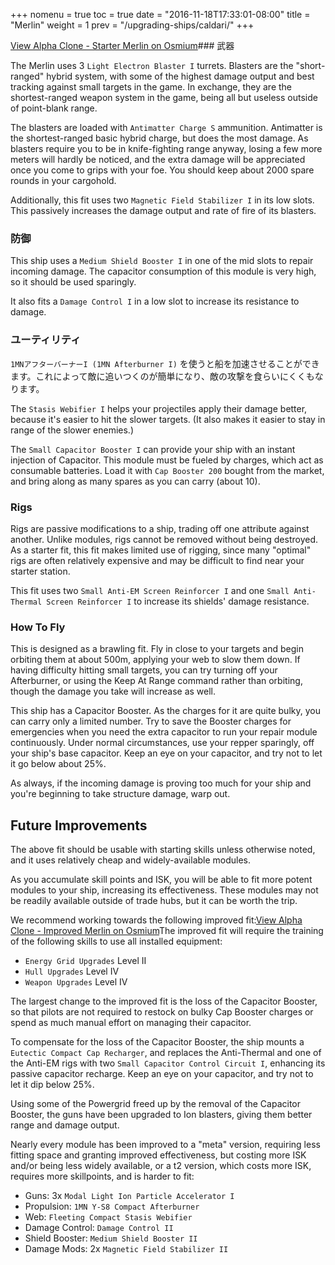 +++
nomenu = true
toc = true
date = "2016-11-18T17:33:01-08:00"
title = "Merlin"
weight = 1
prev = "/upgrading-ships/caldari/"
+++

<object type="image/svg+xml" data="https://o.smium.org/api/convert/118493/svg/118493-alpha-clone---starter-merlin.svg?privatetoken=5553736800737951744"><a href="https://o.smium.org/loadout/private/118493/5553736800737951744">View Alpha Clone - Starter Merlin on Osmium</a></object>### 武器

The Merlin uses 3 `Light Electron Blaster I` turrets. Blasters are the "short-ranged" hybrid system, with some of the highest damage output
and best tracking against small targets in the game. In exchange, they are the shortest-ranged
weapon system in the game, being all but useless outside of point-blank range.

The blasters are loaded with `Antimatter Charge S` ammunition. Antimatter is the shortest-ranged basic hybrid charge, but does the most damage. As blasters require you to be in knife-fighting range anyway,
losing a few more meters will hardly be noticed,
and the extra damage will be appreciated once you come to grips with your foe. You should keep about 2000 spare rounds in your cargohold.

Additionally, this fit uses two `Magnetic Field Stabilizer I` in its low slots.
This passively increases the damage output and rate of fire of its blasters.

### 防御

This ship uses a `Medium Shield Booster I` in one of the mid slots to repair incoming damage.
The capacitor consumption of this module is very high, so it should be used sparingly.

It also fits a `Damage Control I` in a low slot to increase its resistance to damage.

### ユーティリティ

`1MNアフターバーナーI (1MN Afterburner I)` を使うと船を加速させることができます。これによって敵に追いつくのが簡単になり、敵の攻撃を食らいにくくもなります。

The `Stasis Webifier I` helps your projectiles apply their damage better, because it's easier to hit
the slower targets. (It also makes it easier to stay in range of the slower enemies.)

The `Small Capacitor Booster I` can provide your ship with an instant injection of Capacitor. This module must be fueled by charges, which act as consumable batteries. Load it with
`Cap Booster 200` bought from the market, and bring along as many spares as you can carry (about 10).

### Rigs

Rigs are passive modifications to a ship, trading off one attribute against another. Unlike modules, rigs cannot be removed without being destroyed. As a starter fit, this fit makes limited use of rigging, since many "optimal" rigs
are often relatively expensive and may be difficult to find near your starter station.

This fit uses two `Small Anti-EM Screen Reinforcer I` and one `Small Anti-Thermal Screen Reinforcer I`
to increase its shields' damage resistance.

### How To Fly

This is designed as a brawling fit. Fly in close to your targets
and begin orbiting them at about 500m, applying your web to slow them down. If having difficulty hitting small targets, you can try turning off your Afterburner,
or using the Keep At Range command rather than orbiting, though the damage you take will increase as well.

This ship has a Capacitor Booster. As the charges for it are quite bulky,
you can carry only a limited number. Try to save the Booster charges for emergencies
when you need the extra capacitor to run your repair module continuously. Under normal circumstances, use your repper sparingly, off your ship's base capacitor. Keep an eye on your capacitor, and try not to let it go below about 25%.

As always, if the incoming damage is proving too much for your ship
and you're beginning to take structure damage, warp out.

## Future Improvements

The above fit should be usable with starting skills unless otherwise noted,
and it uses relatively cheap and widely-available modules.

As you accumulate skill points and ISK, you will be able to fit more potent
modules to your ship, increasing its effectiveness. These modules may not be
readily available outside of trade hubs, but it can be worth the trip.

We recommend working towards the following improved fit:<object type="image/svg+xml" data="https://o.smium.org/api/convert/118494/svg/118494-alpha-clone---improved-merlin.svg?privatetoken=1249520022083076096"><a href="https://o.smium.org/loadout/private/118494/1249520022083076096">View Alpha Clone - Improved Merlin on Osmium</a></object>The improved fit will require the training of the following skills to use all installed equipment:

* `Energy Grid Upgrades` Level II
* `Hull Upgrades` Level IV
* `Weapon Upgrades` Level IV

The largest change to the improved fit is the loss of the Capacitor Booster,
so that pilots are not required to restock on bulky Cap Booster charges or spend
as much manual effort on managing their capacitor.

To compensate for the loss of the Capacitor Booster, the ship mounts a `Eutectic Compact Cap Recharger`,
and replaces the Anti-Thermal and one of the Anti-EM rigs with two `Small Capacitor Control Circuit I`, enhancing its passive capacitor recharge. Keep an eye on your capacitor, and try
not to let it dip below 25%.

Using some of the Powergrid freed up by the removal of the Capacitor Booster,
the guns have been upgraded to Ion blasters, giving them better range and damage output.

Nearly every module has been improved to a "meta" version, requiring less fitting space
and granting improved effectiveness, but costing more ISK and/or being less widely available,
or a t2 version, which costs more ISK, requires more skillpoints, and is harder to fit:

* Guns: 3x `Modal Light Ion Particle Accelerator I`
* Propulsion: `1MN Y-S8 Compact Afterburner`
* Web: `Fleeting Compact Stasis Webifier`
* Damage Control: `Damage Control II`
* Shield Booster: `Medium Shield Booster II`
* Damage Mods: 2x `Magnetic Field Stabilizer II`
